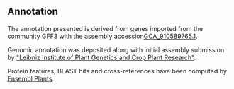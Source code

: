**Annotation**
----------

The annotation presented is derived from genes imported from the community GFF3 with the assembly accession[GCA\_910589765.1](http://www.ebi.ac.uk/ena/data/view/GCA_910589765.1).

Genomic annotation was deposited along with initial assembly submission by ["Leibniz Institute of Plant Genetics and Crop Plant Research"](https://www.ipk-gatersleben.de/en/).

Protein features, BLAST hits and cross-references have been computed by [Ensembl Plants](https://plants.ensembl.org/info/genome/annotation/index.html).
